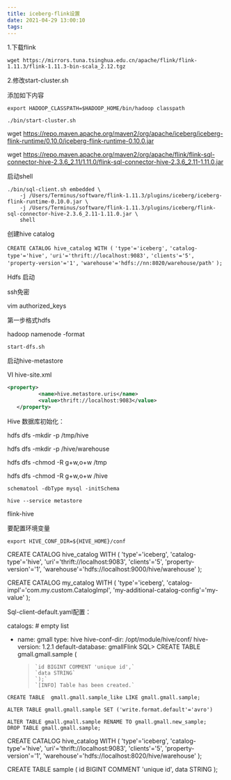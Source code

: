 ```yaml
---
title: iceberg-flink设置
date: 2021-04-29 13:00:10
tags:
---
```


1.下载flink

`wget https://mirrors.tuna.tsinghua.edu.cn/apache/flink/flink-1.11.3/flink-1.11.3-bin-scala_2.12.tgz`

2.修改start-cluster.sh
<!-- more -->
添加如下内容

`export HADOOP_CLASSPATH=$HADOOP_HOME/bin/hadoop classpath`
<!--more-->

```
./bin/start-cluster.sh
```

wget https://repo.maven.apache.org/maven2/org/apache/iceberg/iceberg-flink-runtime/0.10.0/iceberg-flink-runtime-0.10.0.jar

wget https://repo.maven.apache.org/maven2/org/apache/flink/flink-sql-connector-hive-2.3.6_2.11/1.11.0/flink-sql-connector-hive-2.3.6_2.11-1.11.0.jar

启动shell

```
./bin/sql-client.sh embedded \
    -j /Users/Terminus/software/flink-1.11.3/plugins/iceberg/iceberg-flink-runtime-0.10.0.jar \
    -j /Users/Terminus/software/flink-1.11.3/plugins/iceberg/flink-sql-connector-hive-2.3.6_2.11-1.11.0.jar \
    shell
```

创建hive catalog

`CREATE CATALOG hive_catalog WITH (`
  `'type'='iceberg',`
  `'catalog-type'='hive',`
  `'uri'='thrift://localhost:9083',`
  `'clients'='5',`
  `'property-version'='1',`
  `'warehouse'='hdfs://nn:8020/warehouse/path'`
`);`



Hdfs 启动

ssh免密

vim authorized_keys 

第一步格式hdfs

hadoop namenode -format

`start-dfs.sh` 

启动hive-metastore

VI hive-site.xml

```xml
<property>
          <name>hive.metastore.uris</name>
          <value>thrift://localhost:9083</value>
   </property>
```

Hive 数据库初始化：

hdfs dfs -mkdir -p /tmp/hive

 hdfs dfs -mkdir -p /hive/warehouse

 hdfs dfs -chmod -R g+w,o+w /tmp 

hdfs dfs -chmod -R g+w,o+w /hive 

```shell
schematool -dbType mysql -initSchema
```

```shell
hive --service metastore
```

flink-hive

要配置环境变量

```
export HIVE_CONF_DIR=${HIVE_HOME}/conf
```

CREATE CATALOG hive_catalog WITH (
  'type'='iceberg',
  'catalog-type'='hive',
  'uri'='thrift://localhost:9083',
  'clients'='5',
  'property-version'='1',
  'warehouse'='hdfs://localhost:9000/hive/warehouse'
);

CREATE CATALOG my_catalog WITH (
  'type'='iceberg',
  'catalog-impl'='com.my.custom.CatalogImpl',
  'my-additional-catalog-config'='my-value'
);

Sql-client-default.yaml配置：

catalogs: # empty list
  - name: gmall
    type: hive
    hive-conf-dir: /opt/module/hive/conf/
    hive-version: 1.2.1
    default-database: gmallFlink SQL> CREATE TABLE gmall.gmall.sample (

    >     `id BIGINT COMMENT 'unique id',`
    >     `data STRING`
    >     `);`
    >     `[INFO] Table has been created.`

```
CREATE TABLE  gmall.gmall.sample_like LIKE gmall.gmall.sample;
```

```
ALTER TABLE gmall.gmall.sample SET ('write.format.default'='avro')
```

```
ALTER TABLE gmall.gmall.sample RENAME TO gmall.gmall.new_sample;
DROP TABLE gmall.gmall.sample;

```

CREATE CATALOG hive_catalog WITH (
  'type'='iceberg',
  'catalog-type'='hive',
  'uri'='thrift://localhost:9083',
  'clients'='5',
  'property-version'='1',
  'warehouse'='hdfs://localhost:8020/hive/warehouse'
);

CREATE TABLE sample (
    id BIGINT COMMENT 'unique id',
    data STRING
);

